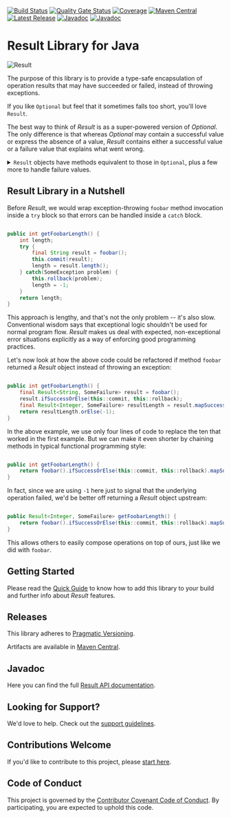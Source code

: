 
[![Build Status](https://github.com/leakyabstractions/result/workflows/Build/badge.svg)](https://github.com/LeakyAbstractions/result/actions?query=workflow%3ABuild)
[![Quality Gate Status](https://sonarcloud.io/api/project_badges/measure?project=LeakyAbstractions_result&metric=alert_status)](https://sonarcloud.io/dashboard?id=LeakyAbstractions_result)
[![Coverage](https://sonarcloud.io/api/project_badges/measure?project=LeakyAbstractions_result&metric=coverage)](https://sonarcloud.io/component_measures?id=LeakyAbstractions_result&metric=coverage&view=list)
[![Maven Central](https://img.shields.io/endpoint?url=https://dev.leakyabstractions.com/result/badge.json&logo=java&label=maven-central&labelColor=555)](https://search.maven.org/artifact/com.leakyabstractions/result)
[![Latest Release](https://img.shields.io/github/release/leakyabstractions/result.svg?logo=github)](https://github.com/leakyabstractions/result/releases/latest)
[![Javadoc](https://img.shields.io/badge/javadoc-result-blue)](https://javadoc.io/doc/com.leakyabstractions/result/0.2.0.0/)
[![Javadoc](https://img.shields.io/badge/javadoc-result--assertj-blue)](https://javadoc.io/doc/com.leakyabstractions/result-assertj/0.2.0.0/)

# Result Library for Java

![Result](https://dev.leakyabstractions.com/result/result-banner-centered.png)

The purpose of this library is to provide a type-safe encapsulation of operation results that may have succeeded or
failed, instead of throwing exceptions.

If you like `Optional` but feel that it sometimes falls too short, you'll love `Result`.

The best way to think of _Result_ is as a super-powered version of _Optional_. The only difference is that whereas
_Optional_ may contain a successful value or express the absence of a value, _Result_ contains either a successful value
or a failure value that explains what went wrong.

<details>
 <summary><code>Result</code> objects have methods equivalent to those in <code>Optional</code>, plus a few more to
 handle failure values.</summary>

| Optional                | Result                  |
|-------------------------|-------------------------|
| `isPresent`             | `isSuccess`             |
| `isEmpty`               | `isFailure`             |
| `get`                   |                         |
| `orElse`                | `orElse`                |
| `orElseGet`             | `orElseMap`             |
| `orElseThrow`           | `orElseThrow`           |
| `orElseThrow(Supplier)` | `orElseThrow(Function)` |
|                         | `getFailureOrElseThrow` |
| `stream`                | `stream`                |
|                         | `streamFailure`         |
| `ifPresent`             | `ifSuccess`             |
|                         | `ifFailure`             |
| `ifPresentOrElse`       | `ifSuccessOrElse`       |
| `filter`                | `filter`                |
| `map`                   | `mapSuccess`            |
|                         | `mapFailure`            |
|                         | `map`                   |
| `flatMap`               | `flatMapSuccess`        |
| `or`                    | `flatMapFailure`        |
|                         | `flatMap`               |

</details>


## Result Library in a Nutshell

Before _Result_, we would wrap exception-throwing `foobar` method invocation inside a `try` block so that errors can be
handled inside a `catch` block.

```java

public int getFoobarLength() {
    int length;
    try {
        final String result = foobar();
        this.commit(result);
        length = result.length();
    } catch(SomeException problem) {
        this.rollback(problem);
        length = -1;
    }
    return length;
}

```

This approach is lengthy, and that's not the only problem -- it's also slow. Conventional wisdom says that exceptional
logic shouldn't be used for normal program flow. _Result_ makes us deal with expected, non-exceptional error situations
explicitly as a way of enforcing good programming practices.

Let's now look at how the above code could be refactored if method `foobar` returned a _Result_ object instead of
throwing an exception:

```java

public int getFoobarLength() {
    final Result<String, SomeFailure> result = foobar();
    result.ifSuccessOrElse(this::commit, this::rollback);
    final Result<Integer, SomeFailure> resultLength = result.mapSuccess(String::length);
    return resultLength.orElse(-1);
}

```

In the above example, we use only four lines of code to replace the ten that worked in the first example. But we can
make it even shorter by chaining methods in typical functional programming style:

```java

public int getFoobarLength() {
    return foobar().ifSuccessOrElse(this::commit, this::rollback).mapSuccess(String::length).orElse(-1);
}

```

In fact, since we are using `-1` here just to signal that the underlying operation failed, we'd be better off returning
a _Result_ object upstream:

```java

public Result<Integer, SomeFailure> getFoobarLength() {
    return foobar().ifSuccessOrElse(this::commit, this::rollback).mapSuccess(String::length);
}

```

This allows others to easily compose operations on top of ours, just like we did with `foobar`.


## Getting Started

Please read the [Quick Guide](https://dev.leakyabstractions.com/result/) to know how to add this library to your build
and further info about _Result_ features.


## Releases

This library adheres to [Pragmatic Versioning](https://pragver.github.io/).

Artifacts are available in [Maven Central](https://search.maven.org/artifact/com.leakyabstractions/result).


## Javadoc

Here you can find the full [Result API documentation](https://javadoc.io/doc/com.leakyabstractions/result/0.2.0.0/).


## Looking for Support?

We'd love to help. Check out the [support guidelines](https://dev.leakyabstractions.com/result/SUPPORT.html).


## Contributions Welcome

If you'd like to contribute to this project, please [start here](https://dev.leakyabstractions.com/result/CONTRIBUTING.html).


## Code of Conduct

This project is governed by the
[Contributor Covenant Code of Conduct](https://dev.leakyabstractions.com/result/CODE_OF_CONDUCT.html).
By participating, you are expected to uphold this code.

